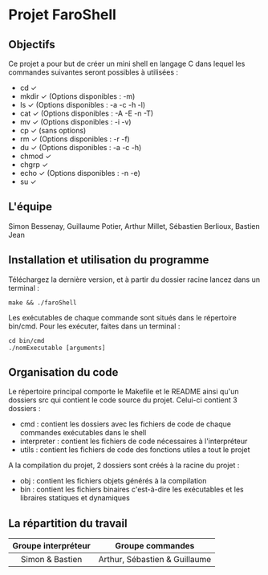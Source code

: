 # Projet FaroShell

## Objectifs

Ce projet a pour but de créer un mini shell en langage C dans lequel les commandes suivantes seront possibles à utilisées :

- cd     ✓
- mkdir  ✓  (Options disponibles : -m)
- ls     ✓  (Options disponibles : -a -c -h -l)
- cat    ✓  (Options disponibles : -A -E -n -T)
- mv     ✓  (Options disponibles : -i -v)
- cp     ✓  (sans options)
- rm     ✓  (Options disponibles : -r -f)
- du     ✓  (Options disponibles : -a -c -h)
- chmod  ✓  
- chgrp  ✓
- echo   ✓  (Options disponibles : -n -e)
- su     ✓

## L'équipe

Simon Bessenay, Guillaume Potier, Arthur Millet, Sébastien Berlioux, Bastien Jean

## Installation et utilisation du programme

Téléchargez la dernière version, et à partir du dossier racine lancez dans un terminal :

    make && ./faroShell

Les exécutables de chaque commande sont situés dans le répertoire bin/cmd.
Pour les exécuter, faites dans un terminal :

    cd bin/cmd
    ./nomExecutable [arguments]

## Organisation du code

Le répertoire principal comporte le Makefile et le README ainsi qu'un dossiers src qui contient le code source du projet. Celui-ci contient 3 dossiers :
- cmd : contient les dossiers avec les fichiers de code de chaque commandes exécutables dans le shell
- interpreter : contient les fichiers de code nécessaires à l'interpréteur
- utils : contient les fichiers de code des fonctions utiles a tout le projet

A la compilation du projet, 2 dossiers sont créés à la racine du projet :
- obj : contient les fichiers objets générés à la compilation
- bin : contient les fichiers binaires c'est-à-dire les exécutables et les libraires statiques et dynamiques


## La répartition du travail

Groupe interpréteur | Groupe commandes
:-: | :-:
Simon & Bastien | Arthur, Sébastien & Guillaume
